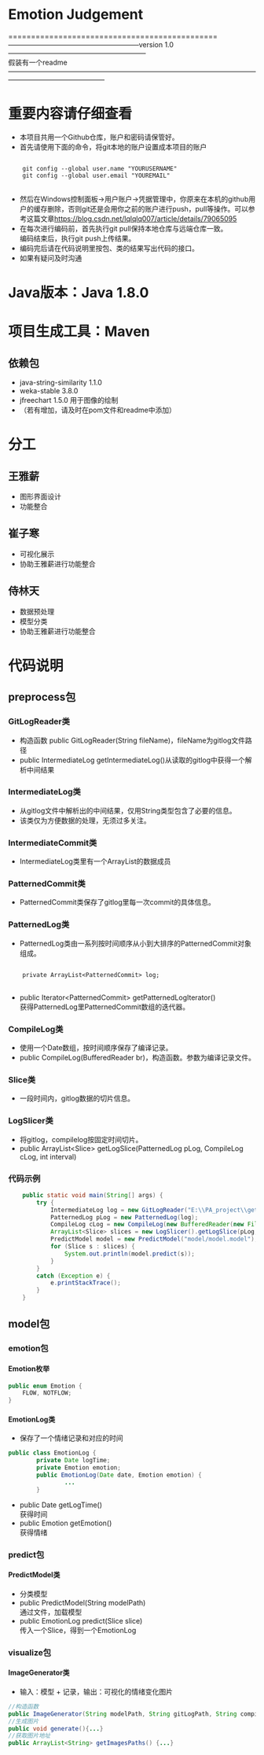 # Emotion Judgement
==============================================
———————————————————version 1.0————————————————————<br>
假装有一个readme
——————————————————————————————————————————————————<br>
# 重要内容请仔细查看
* 本项目共用一个Github仓库，账户和密码请保管好。
* 首先请使用下面的命令，将git本地的账户设置成本项目的账户
<pre>
<code>
	git config --global user.name "YOURUSERNAME" 
	git config --global user.email "YOUREMAIL"
</code>
</pre>
* 然后在Windows控制面板->用户账户->凭据管理中，你原来在本机的github用户的缓存删除，否则git还是会用你之前的账户进行push，pull等操作。可以参考这篇文章<https://blog.csdn.net/lqlqlq007/article/details/79065095>
* 在每次进行编码前，首先执行git pull保持本地仓库与远端仓库一致。  
编码结束后，执行git push上传结果。
* 编码完后请在代码说明里按包、类的结果写出代码的接口。
* 如果有疑问及时沟通
# Java版本：Java 1.8.0
# 项目生成工具：Maven
## 依赖包
* java-string-similarity 1.1.0
* weka-stable 3.8.0
* jfreechart 1.5.0 用于图像的绘制
* （若有增加，请及时在pom文件和readme中添加）
# 分工
## 王雅薪
* 图形界面设计
* 功能整合
## 崔子寒
* 可视化展示
* 协助王雅薪进行功能整合
## 侍林天
* 数据预处理
* 模型分类
* 协助王雅薪进行功能整合

# 代码说明
## preprocess包
### GitLogReader类
* 构造函数 public GitLogReader(String fileName)，fileName为gitlog文件路径
* public IntermediateLog getIntermediateLog()从读取的gitlog中获得一个解析中间结果
### IntermediateLog类
* 从gitlog文件中解析出的中间结果，仅用String类型包含了必要的信息。
* 该类仅为方便数据的处理，无须过多关注。
### IntermediateCommit类
* IntermediateLog类里有一个ArrayList<IntermediateCommit>的数据成员
### PatternedCommit类
* PatternedCommit类保存了gitlog里每一次commit的具体信息。
### PatternedLog类
* PatternedLog类由一系列按时间顺序从小到大排序的PatternedCommit对象组成。
<pre>
<code>
	private ArrayList&lt;PatternedCommit&gt; log;
</code>
</pre>
* public Iterator&lt;PatternedCommit&gt; getPatternedLogIterator()  
获得PatternedLog里PatternedCommit数组的迭代器。
### CompileLog类
* 使用一个Date数组，按时间顺序保存了编译记录。
* public CompileLog(BufferedReader br)，构造函数。参数为编译记录文件。
### Slice类
* 一段时间内，gitlog数据的切片信息。
### LogSlicer类
* 将gitlog，compilelog按固定时间切片。
* public ArrayList&lt;Slice&gt; getLogSlice(PatternedLog pLog, CompileLog cLog, int interval)
### 代码示例
``` java
	public static void main(String[] args) {
        try {
            IntermediateLog log = new GitLogReader("E:\\PA_project\\getlog\\Log\\151242017\\detail\\Week5.log").getIntermediateLog();
            PatternedLog pLog = new PatternedLog(log);
            CompileLog cLog = new CompileLog(new BufferedReader(new FileReader("E:\\PA_project\\Compile_data\\151242017\\data.txt")));
            ArrayList<Slice> slices = new LogSlicer().getLogSlice(pLog, cLog, 15);
            PredictModel model = new PredictModel("model/model.model");
            for (Slice s : slices) {
                System.out.println(model.predict(s));
            }
        }
        catch (Exception e) {
            e.printStackTrace();
        }
    }
```
## model包
### emotion包
#### Emotion枚举
``` java
public enum Emotion {
    FLOW, NOTFLOW;
}
```
#### EmotionLog类
* 保存了一个情绪记录和对应的时间
``` java
public class EmotionLog {
    	private Date logTime;
    	private Emotion emotion;
    	public EmotionLog(Date date, Emotion emotion) {
        		...
    	}
```
* public Date getLogTime()  
获得时间
* public Emotion getEmotion()  
获得情绪
### predict包
#### PredictModel类
* 分类模型
* public PredictModel(String modelPath)  
通过文件，加载模型
* public EmotionLog predict(Slice slice)  
传入一个Slice，得到一个EmotionLog

### visualize包
#### ImageGenerator类
* 输入：模型 + 记录，输出：可视化的情绪变化图片
``` java
//构造函数
public ImageGenerator(String modelPath, String gitLogPath, String compileLogPath){...}
//生成图片
public void generate(){...}
//获取图片地址
public ArrayList<String> getImagesPaths() {...}
```
